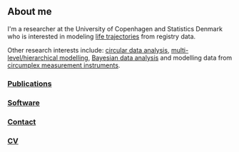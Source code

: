 
## About me

I'm a researcher at the University of Copenhagen and Statistics Denmark who is
interested in modeling [life trajectories](./LT.html) from registry data.

Other research interests include: [circular data analysis](./CDA.html),
[multi-level/hierarchical modelling](./MA.html), [Bayesian data
analysis](./BA.html) and modelling data from [circumplex measurement
instruments](./IPC.html).

### [Publications](./publications.html)
### [Software](./software.html)
### [Contact](mailto:jcre@sund.ku.dk)
### [CV](files/CVgithub.pdf)